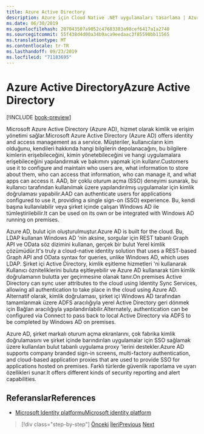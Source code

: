 ```yaml
---
title: Azure Active Directory
description: Azure için Cloud Native .NET uygulamaları tasarlama | Azure Active Directory
ms.date: 06/30/2019
ms.openlocfilehash: 207043507a9052c47683383a98cef6417a1a2740
ms.sourcegitcommit: 55f438d4d00a34b9aca9eedaac3f85590bb11565
ms.translationtype: MT
ms.contentlocale: tr-TR
ms.lasthandoff: 09/23/2019
ms.locfileid: "71183695"
---
```

# <a name="azure-active-directory"></a><span data-ttu-id="ebc67-103">Azure Active Directory</span><span class="sxs-lookup"><span data-stu-id="ebc67-103">Azure Active Directory</span></span>

[!INCLUDE [book-preview](../../../includes/book-preview.md)]

<span data-ttu-id="ebc67-104">Microsoft Azure Active Directory (Azure AD), hizmet olarak kimlik ve erişim yönetimi sağlar.</span><span class="sxs-lookup"><span data-stu-id="ebc67-104">Microsoft Azure Active Directory (Azure AD) offers identity and access management as a service.</span></span> <span data-ttu-id="ebc67-105">Müşteriler, kullanıcıların kim olduğunu, kendileri hakkında hangi bilgilerin depolanacağını, bu bilgilere kimlerin erişebileceğini, kimin yönetebileceğini ve hangi uygulamalara erişebileceğini yapılandırmak ve bakımını yapmak için kullanır.</span><span class="sxs-lookup"><span data-stu-id="ebc67-105">Customers use it to configure and maintain who users are, what information to store about them, who can access that information, who can manage it, and what apps can access it.</span></span> <span data-ttu-id="ebc67-106">AAD, bir çoklu oturum açma (SSO) deneyimi sunarak, bu kullanıcı tarafından kullanılmak üzere yapılandırılmış uygulamalar için kimlik doğrulaması yapabilir.</span><span class="sxs-lookup"><span data-stu-id="ebc67-106">AAD can authenticate users for applications configured to use it, providing a single sign-on (SSO) experience.</span></span> <span data-ttu-id="ebc67-107">Bu, kendi başına kullanılabilir veya şirket içinde çalışan Windows AD ile tümleştirilebilir.</span><span class="sxs-lookup"><span data-stu-id="ebc67-107">It can be used on its own or be integrated with Windows AD running on premises.</span></span>

<span data-ttu-id="ebc67-108">Azure AD, bulut için oluşturulmuştur.</span><span class="sxs-lookup"><span data-stu-id="ebc67-108">Azure AD is built for the cloud.</span></span> <span data-ttu-id="ebc67-109">Bu, LDAP kullanan Windows AD 'nin aksine, sorgular için REST tabanlı Graph API ve OData söz dizimini kullanan, gerçek bir bulut Yerel kimlik çözümüdür.</span><span class="sxs-lookup"><span data-stu-id="ebc67-109">It's truly a cloud-native identity solution that uses a REST-based Graph API and OData syntax for queries, unlike Windows AD, which uses LDAP.</span></span> <span data-ttu-id="ebc67-110">Şirket içi Active Directory, kimlik eşitleme hizmetleri 'ni kullanarak Kullanıcı özniteliklerini buluta eşitleyebilir ve Azure AD kullanarak tüm kimlik doğrulamanın bulutta yer geçirmesine olanak tanır.</span><span class="sxs-lookup"><span data-stu-id="ebc67-110">On premises Active Directory can sync user attributes to the cloud using Identity Sync Services, allowing all authentication to take place in the cloud using Azure AD.</span></span> <span data-ttu-id="ebc67-111">Alternatif olarak, kimlik doğrulaması, şirket içi Windows AD tarafından tamamlanmak üzere ADFS aracılığıyla yerel Active Directory geri dönmek için Bağlan aracılığıyla yapılandırılabilir.</span><span class="sxs-lookup"><span data-stu-id="ebc67-111">Alternately, authentication can be configured via Connect to pass back to local Active Directory via ADFS to be completed by Windows AD on premises.</span></span>

<span data-ttu-id="ebc67-112">Azure AD, şirket markalı oturum açma ekranlarını, çok fabrika kimlik doğrulamasını ve şirket içinde barındırılan uygulamalar için SSO sağlamak üzere kullanılan bulut tabanlı uygulama proxy 'lerini destekler.</span><span class="sxs-lookup"><span data-stu-id="ebc67-112">Azure AD supports company branded sign-in screens, multi-factory authentication, and cloud-based application proxies that are used to provide SSO for applications hosted on premises.</span></span> <span data-ttu-id="ebc67-113">Farklı türlerde güvenlik raporlama ve uyarı özellikleri sunar.</span><span class="sxs-lookup"><span data-stu-id="ebc67-113">It offers different kinds of security reporting and alert capabilities.</span></span>

## <a name="references"></a><span data-ttu-id="ebc67-114">Referanslar</span><span class="sxs-lookup"><span data-stu-id="ebc67-114">References</span></span>

- [<span data-ttu-id="ebc67-115">Microsoft Identity platformu</span><span class="sxs-lookup"><span data-stu-id="ebc67-115">Microsoft identity platform</span></span>](https://docs.microsoft.com/azure/active-directory/develop/)

>[!div class="step-by-step"]
><span data-ttu-id="ebc67-116">[Önceki](authentication-authorization.md)
>[İleri](identity-server.md)</span><span class="sxs-lookup"><span data-stu-id="ebc67-116">[Previous](authentication-authorization.md)
[Next](identity-server.md)</span></span>
